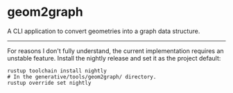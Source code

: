 # geom2graph

A CLI application to convert geometries into a graph data structure.

---

For reasons I don't fully understand, the current implementation requires an unstable feature.
Install the nightly release and set it as the project default:

```
rustup toolchain install nightly
# In the generative/tools/geom2graph/ directory.
rustup override set nightly
```
